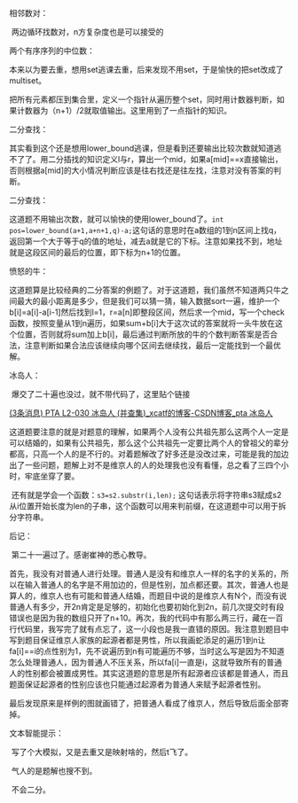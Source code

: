 相邻数对：

​		两边循环找数对，n方复杂度也是可以接受的



两个有序序列的中位数：

​		本来以为要去重，想用set逃课去重，后来发现不用set，于是愉快的把set改成了multiset。

​		把所有元素都压到集合里，定义一个指针从遍历整个set，同时用计数器判断，如果计数器为（n+1）/2就取值输出。这里用到了一点指针的知识。



二分查找：

​		其实看到这个还是想用lower_bound逃课，但是看到还要输出比较次数就知道逃不了了。用二分插找的知识定义l与r，算出一个mid，如果a[mid]==x直接输出，否则根据a[mid]的大小情况判断应该是往右找还是往左找，注意对没有答案的判断。



二分查找：

​		这道题不用输出次数，就可以愉快的使用lower_bound了。`int pos=lower_bound(a+1,a+n+1,q)-a;`这句话的意思时在a数组的1到n区间上找q，返回第一个大于等于q的值的地址，减去a就是它的下标。注意如果找不到，地址就是这段区间的最后的位置，即下标为n+1的位置。



愤怒的牛：

​		这道题算是比较经典的二分答案的例题了。对于这道题，我们虽然不知道两只牛之间最大的最小距离是多少，但是我们可以猜一猜，输入数据sort一遍，维护一个b[i]=a[i]-a[i-1]然后找到l=1，r=a[n]即整段区间，然后求一个mid，写一个check函数，按照变量从1到n遍历，如果sum+b[i]大于这次试的答案就将一头牛放在这个位置，否则就将sum加上b[i]，最后通过判断所放的牛的个数判断答案是否合法，注意判断如果合法应该继续向哪个区间去继续找，最后一定能找到一个最优解。



冰岛人：

​		爆交了二十遍也没过，就不带代码了，这里贴个链接

[		(3条消息) PTA L2-030 冰岛人 (并查集)_xcatf的博客-CSDN博客_pta 冰岛人](https://blog.csdn.net/qq1013459920/article/details/89068880)

​		这道题要注意的就是对题意的理解，如果两个人没有公共祖先那么这两个人一定是可以结婚的，如果有公共祖先，那么这个公共祖先一定要比两个人的曾祖父的辈分都高，只高一个人的是不行的。对着题解改了好多还是没改过来，可能是我的加边出了一些问题，题解上对不是维京人的人的处理我也没有看懂，总之看了三四个小时，牢底坐穿了要。

​		还有就是学会一个函数：`s3=s2.substr(i,len);`  这句话表示将字符串s3赋成s2从i位置开始长度为len的子串，这个函数可以用来判前缀，在这道题中可以用于拆分字符串。



后记：

​		第二十一遍过了。感谢崔神的悉心教导。

​		首先，我没有对普通人进行处理。普通人是没有和维京人一样的名字的关系的，所以在输入普通人的名字是不用加边的，但是性别，加点都还要。其次，普通人也是算人的，维京人也有可能和普通人结婚，而题目中说的是维京人有N个，而没有说普通人有多少，开2n肯定是足够的，初始化也要初始化到2n，前几次提交时有段错误也是因为我的数组只开了n+10。再次，我的代码中有那么两三行，藏在一百行代码里，我写完了就有点忘了，这一小段也是我一直错的原因。我注意到题目中写到题目保证维京人家族的起源者都是男性，所以我画蛇添足的遍历1到n让fa[i]==i的点性别为1，先不说遍历到n有可能遍历不够，当时这么写是因为不知道怎么处理普通人，因为普通人不压关系，所以fa[i]一直是i，这就导致所有的普通人的性别都会被置成男性。其实这道题的意思是所有起源者应该都是普通人，而且题面保证起源者的性别应该也只能通过起源者为普通人来赋予起源者性别。

​		最后发现原来是样例的图就画错了，把普通人看成了维京人，然后导致后面全部寄掉。



文本智能提示：

​		写了个大模拟，又是去重又是映射啥的，然后t飞了。

​		气人的是题解也搜不到。

​		不会二分。



